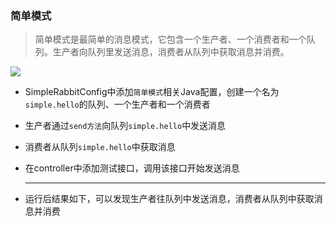 ### 简单模式

> 简单模式是最简单的消息模式，它包含一个生产者、一个消费者和一个队列。生产者向队列里发送消息，消费者从队列中获取消息并消费。

![](https://mmbiz.qpic.cn/mmbiz_png/CKvMdchsUwnv70NjgrxuUOeAzNicr0UmT1ELp5BFIYBmOPElmfr8B6AogW6QF7cLLMc0fn1PO1jLe4GTV4htXicw/640?wx_fmt=png&tp=webp&wxfrom=5&wx_lazy=1&wx_co=1)

- SimpleRabbitConfig中添加`简单模式`相关Java配置，创建一个名为`simple.hello`的队列、一个生产者和一个消费者

- 生产者通过`send方法`向队列`simple.hello`中发送消息

- 消费者从队列`simple.hello`中获取消息

- 在controller中添加测试接口，调用该接口开始发送消息

  ---

- 运行后结果如下，可以发现生产者往队列中发送消息，消费者从队列中获取消息并消费